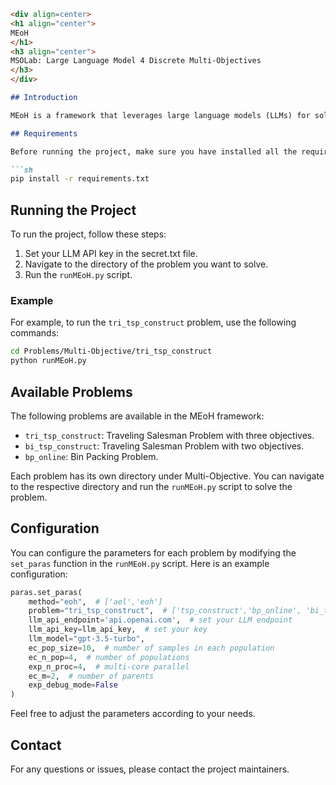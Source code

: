
```markdown
<div align=center>
<h1 align="center">
MEoH
</h1>
<h3 align="center">
MSOLab: Large Language Model 4 Discrete Multi-Objectives 
</h3>
</div>

## Introduction

MEoH is a framework that leverages large language models (LLMs) for solving discrete multi-objective optimization problems.

## Requirements

Before running the project, make sure you have installed all the required dependencies. You can install them using the following command:

```sh
pip install -r requirements.txt
```

## Running the Project

To run the project, follow these steps:

1. Set your LLM API key in the secret.txt file.
2. Navigate to the directory of the problem you want to solve.
3. Run the `runMEoH.py` script.

### Example

For example, to run the `tri_tsp_construct` problem, use the following commands:

```sh
cd Problems/Multi-Objective/tri_tsp_construct
python runMEoH.py
```

## Available Problems

The following problems are available in the MEoH framework:

- `tri_tsp_construct`: Traveling Salesman Problem with three objectives.
- `bi_tsp_construct`: Traveling Salesman Problem with two objectives.
- `bp_online`: Bin Packing Problem.

Each problem has its own directory under Multi-Objective. You can navigate to the respective directory and run the `runMEoH.py` script to solve the problem.

## Configuration

You can configure the parameters for each problem by modifying the `set_paras` function in the `runMEoH.py` script. Here is an example configuration:

```python
paras.set_paras(
    method="eoh",  # ['ael','eoh']
    problem="tri_tsp_construct",  # ['tsp_construct','bp_online', 'bi_tsp_construct']
    llm_api_endpoint='api.openai.com',  # set your LLM endpoint
    llm_api_key=llm_api_key,  # set your key
    llm_model="gpt-3.5-turbo",
    ec_pop_size=10,  # number of samples in each population
    ec_n_pop=4,  # number of populations
    exp_n_proc=4,  # multi-core parallel
    ec_m=2,  # number of parents
    exp_debug_mode=False
)
```

Feel free to adjust the parameters according to your needs.

## Contact

For any questions or issues, please contact the project maintainers.
```


